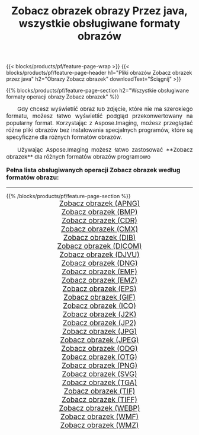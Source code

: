 ﻿---
title: Zobacz obrazek obrazy Przez java, wszystkie obsługiwane formaty obrazów 
weight: 3920
url: /pl/java/viewer/ 
lang: pl
langdirlevel: 2
locales: zh-hans,ja,it,ru,de,es,fr,nl,id,lt,pl,pt,vi,tr,ko,zh-hant,ar,hi,th,sv,cs,uk,he
description: Używając Aspose.Imaging możesz łatwo Zobacz obrazek obrazy Via java
---

{{< blocks/products/pf/feature-page-wrap >}}
{{< blocks/products/pf/feature-page-header h1="Pliki obrazów Zobacz obrazek przez java" h2="Obrazy Zobacz obrazek" downloadText="Ściągnij" >}}


{{% blocks/products/pf/feature-page-section  h2="Wszystkie obsługiwane formaty operacji obrazy Zobacz obrazek" %}}
<p align="justify" style="text-indent:2em;font-size:15px;">
Gdy chcesz wyświetlić obraz lub zdjęcie, które nie ma szerokiego formatu, możesz łatwo wyświetlić podgląd przekonwertowany na popularny format. Korzystając z Aspose.Imaging, możesz przeglądać różne pliki obrazów bez instalowania specjalnych programów, które są specyficzne dla różnych formatów obrazów.
</p>
<p align="justify" style="text-indent:2em;font-size:15px;">
Używając Aspose.Imaging możesz łatwo zastosować **Zobacz obrazek** dla różnych formatów obrazów programowo
</p>
<h3 style="margin-top:16px;">
Pełna lista obsługiwanych operacji Zobacz obrazek według formatów obrazu:
</h3>
<hr/>
{{% /blocks/products/pf/feature-page-section %}}
<div class="container-fluid productfamilypage bg-gray">
    <div class="convertypes bg-gray agp-content section">
        <div class="container">
		<div class="row other-converters" style="gap: 10px;font-size: 19px;text-align:center;">
		    <div class='col-md-3 other-converter remove-lp remove-rp'><a href="/imaging/pl/java/viewer/apng/" style="padding:15px;">Zobacz obrazek (APNG)</a></div><div class='col-md-3 other-converter remove-lp remove-rp'><a href="/imaging/pl/java/viewer/bmp/" style="padding:15px;">Zobacz obrazek (BMP)</a></div><div class='col-md-3 other-converter remove-lp remove-rp'><a href="/imaging/pl/java/viewer/cdr/" style="padding:15px;">Zobacz obrazek (CDR)</a></div><div class='col-md-3 other-converter remove-lp remove-rp'><a href="/imaging/pl/java/viewer/cmx/" style="padding:15px;">Zobacz obrazek (CMX)</a></div><div class='col-md-3 other-converter remove-lp remove-rp'><a href="/imaging/pl/java/viewer/dib/" style="padding:15px;">Zobacz obrazek (DIB)</a></div><div class='col-md-3 other-converter remove-lp remove-rp'><a href="/imaging/pl/java/viewer/dicom/" style="padding:15px;">Zobacz obrazek (DICOM)</a></div><div class='col-md-3 other-converter remove-lp remove-rp'><a href="/imaging/pl/java/viewer/djvu/" style="padding:15px;">Zobacz obrazek (DJVU)</a></div><div class='col-md-3 other-converter remove-lp remove-rp'><a href="/imaging/pl/java/viewer/dng/" style="padding:15px;">Zobacz obrazek (DNG)</a></div><div class='col-md-3 other-converter remove-lp remove-rp'><a href="/imaging/pl/java/viewer/emf/" style="padding:15px;">Zobacz obrazek (EMF)</a></div><div class='col-md-3 other-converter remove-lp remove-rp'><a href="/imaging/pl/java/viewer/emz/" style="padding:15px;">Zobacz obrazek (EMZ)</a></div><div class='col-md-3 other-converter remove-lp remove-rp'><a href="/imaging/pl/java/viewer/eps/" style="padding:15px;">Zobacz obrazek (EPS)</a></div><div class='col-md-3 other-converter remove-lp remove-rp'><a href="/imaging/pl/java/viewer/gif/" style="padding:15px;">Zobacz obrazek (GIF)</a></div><div class='col-md-3 other-converter remove-lp remove-rp'><a href="/imaging/pl/java/viewer/ico/" style="padding:15px;">Zobacz obrazek (ICO)</a></div><div class='col-md-3 other-converter remove-lp remove-rp'><a href="/imaging/pl/java/viewer/j2k/" style="padding:15px;">Zobacz obrazek (J2K)</a></div><div class='col-md-3 other-converter remove-lp remove-rp'><a href="/imaging/pl/java/viewer/jp2/" style="padding:15px;">Zobacz obrazek (JP2)</a></div><div class='col-md-3 other-converter remove-lp remove-rp'><a href="/imaging/pl/java/viewer/jpg/" style="padding:15px;">Zobacz obrazek (JPG)</a></div><div class='col-md-3 other-converter remove-lp remove-rp'><a href="/imaging/pl/java/viewer/jpeg/" style="padding:15px;">Zobacz obrazek (JPEG)</a></div><div class='col-md-3 other-converter remove-lp remove-rp'><a href="/imaging/pl/java/viewer/odg/" style="padding:15px;">Zobacz obrazek (ODG)</a></div><div class='col-md-3 other-converter remove-lp remove-rp'><a href="/imaging/pl/java/viewer/otg/" style="padding:15px;">Zobacz obrazek (OTG)</a></div><div class='col-md-3 other-converter remove-lp remove-rp'><a href="/imaging/pl/java/viewer/png/" style="padding:15px;">Zobacz obrazek (PNG)</a></div><div class='col-md-3 other-converter remove-lp remove-rp'><a href="/imaging/pl/java/viewer/svg/" style="padding:15px;">Zobacz obrazek (SVG)</a></div><div class='col-md-3 other-converter remove-lp remove-rp'><a href="/imaging/pl/java/viewer/tga/" style="padding:15px;">Zobacz obrazek (TGA)</a></div><div class='col-md-3 other-converter remove-lp remove-rp'><a href="/imaging/pl/java/viewer/tif/" style="padding:15px;">Zobacz obrazek (TIF)</a></div><div class='col-md-3 other-converter remove-lp remove-rp'><a href="/imaging/pl/java/viewer/tiff/" style="padding:15px;">Zobacz obrazek (TIFF)</a></div><div class='col-md-3 other-converter remove-lp remove-rp'><a href="/imaging/pl/java/viewer/webp/" style="padding:15px;">Zobacz obrazek (WEBP)</a></div><div class='col-md-3 other-converter remove-lp remove-rp'><a href="/imaging/pl/java/viewer/wmf/" style="padding:15px;">Zobacz obrazek (WMF)</a></div><div class='col-md-3 other-converter remove-lp remove-rp'><a href="/imaging/pl/java/viewer/wmz/" style="padding:15px;">Zobacz obrazek (WMZ)</a></div>
                </div>
        </div>
    </div>
</div>
<br/>
